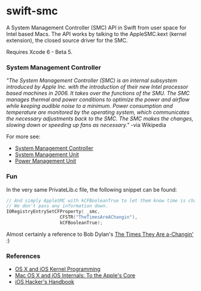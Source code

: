 swift-smc
=========

A System Management Controller (SMC) API in Swift from user space for Intel
based Macs. The API works by talking to the AppleSMC.kext (kernel
extension), the closed source driver for the SMC.

Requires Xcode 6 - Beta 5.

### System Management Controller

_"The System Management Controller (SMC) is an internal subsystem introduced by
Apple Inc. with the introduction of their new Intel processor based machines
in 2006. It takes over the functions of the SMU. The SMC manages thermal and
power conditions to optimize the power and airflow while keeping audible noise
to a minimum. Power consumption and temperature are monitored by the operating
system, which communicates the necessary adjustments back to the SMC. The SMC
makes the changes, slowing down or speeding up fans as necessary."_
-via Wikipedia

For more see:

- [System Management Controller](http://en.wikipedia.org/wiki/System_Management_Controller)
- [System Management Unit](http://en.wikipedia.org/wiki/System_Management_Unit)
- [Power Management Unit](http://en.wikipedia.org/wiki/Power_Management_Unit)





### Fun

In the very same PrivateLib.c file, the following snippet can be found:

```c
// And simply AppleSMC with kCFBooleanTrue to let them know time is changed.
// We don't pass any information down.
IORegistryEntrySetCFProperty( _smc,
                    CFSTR("TheTimesAreAChangin"),
                    kCFBooleanTrue);
```

Almost certainly a reference to Bob Dylan's
<a href="http://en.wikipedia.org/wiki/The_Times_They_Are_a-Changin%27_(song)">The Times They Are a-Changin'</a>
:)


### References

- [OS X and iOS Kernel Programming](http://www.apress.com/9781430235361-4892)
- [Mac OS X and iOS Internals: To the Apple's Core](http://ca.wiley.com/WileyCDA/WileyTitle/productCd-1118057651.html)
- [iOS Hacker's Handbook](http://ca.wiley.com/WileyCDA/WileyTitle/productCd-1118204123.html)
